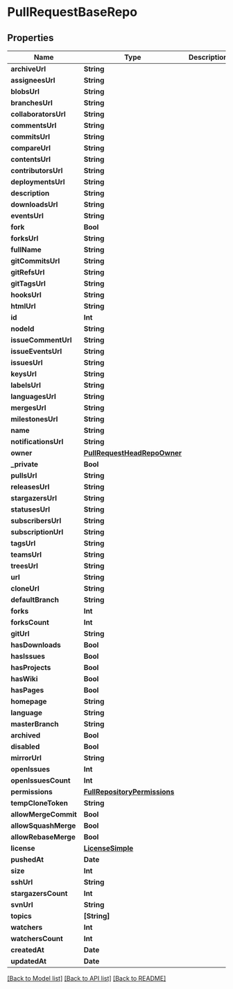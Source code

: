 # PullRequestBaseRepo

## Properties
Name | Type | Description | Notes
------------ | ------------- | ------------- | -------------
**archiveUrl** | **String** |  | 
**assigneesUrl** | **String** |  | 
**blobsUrl** | **String** |  | 
**branchesUrl** | **String** |  | 
**collaboratorsUrl** | **String** |  | 
**commentsUrl** | **String** |  | 
**commitsUrl** | **String** |  | 
**compareUrl** | **String** |  | 
**contentsUrl** | **String** |  | 
**contributorsUrl** | **String** |  | 
**deploymentsUrl** | **String** |  | 
**description** | **String** |  | 
**downloadsUrl** | **String** |  | 
**eventsUrl** | **String** |  | 
**fork** | **Bool** |  | 
**forksUrl** | **String** |  | 
**fullName** | **String** |  | 
**gitCommitsUrl** | **String** |  | 
**gitRefsUrl** | **String** |  | 
**gitTagsUrl** | **String** |  | 
**hooksUrl** | **String** |  | 
**htmlUrl** | **String** |  | 
**id** | **Int** |  | 
**nodeId** | **String** |  | 
**issueCommentUrl** | **String** |  | 
**issueEventsUrl** | **String** |  | 
**issuesUrl** | **String** |  | 
**keysUrl** | **String** |  | 
**labelsUrl** | **String** |  | 
**languagesUrl** | **String** |  | 
**mergesUrl** | **String** |  | 
**milestonesUrl** | **String** |  | 
**name** | **String** |  | 
**notificationsUrl** | **String** |  | 
**owner** | [**PullRequestHeadRepoOwner**](PullRequestHeadRepoOwner.md) |  | 
**_private** | **Bool** |  | 
**pullsUrl** | **String** |  | 
**releasesUrl** | **String** |  | 
**stargazersUrl** | **String** |  | 
**statusesUrl** | **String** |  | 
**subscribersUrl** | **String** |  | 
**subscriptionUrl** | **String** |  | 
**tagsUrl** | **String** |  | 
**teamsUrl** | **String** |  | 
**treesUrl** | **String** |  | 
**url** | **String** |  | 
**cloneUrl** | **String** |  | 
**defaultBranch** | **String** |  | 
**forks** | **Int** |  | 
**forksCount** | **Int** |  | 
**gitUrl** | **String** |  | 
**hasDownloads** | **Bool** |  | 
**hasIssues** | **Bool** |  | 
**hasProjects** | **Bool** |  | 
**hasWiki** | **Bool** |  | 
**hasPages** | **Bool** |  | 
**homepage** | **String** |  | 
**language** | **String** |  | 
**masterBranch** | **String** |  | [optional] 
**archived** | **Bool** |  | 
**disabled** | **Bool** |  | 
**mirrorUrl** | **String** |  | 
**openIssues** | **Int** |  | 
**openIssuesCount** | **Int** |  | 
**permissions** | [**FullRepositoryPermissions**](FullRepositoryPermissions.md) |  | [optional] 
**tempCloneToken** | **String** |  | [optional] 
**allowMergeCommit** | **Bool** |  | [optional] 
**allowSquashMerge** | **Bool** |  | [optional] 
**allowRebaseMerge** | **Bool** |  | [optional] 
**license** | [**LicenseSimple**](LicenseSimple.md) |  | 
**pushedAt** | **Date** |  | 
**size** | **Int** |  | 
**sshUrl** | **String** |  | 
**stargazersCount** | **Int** |  | 
**svnUrl** | **String** |  | 
**topics** | **[String]** |  | [optional] 
**watchers** | **Int** |  | 
**watchersCount** | **Int** |  | 
**createdAt** | **Date** |  | 
**updatedAt** | **Date** |  | 

[[Back to Model list]](../README.md#documentation-for-models) [[Back to API list]](../README.md#documentation-for-api-endpoints) [[Back to README]](../README.md)



